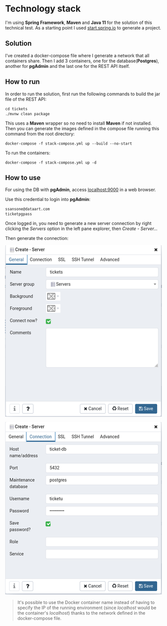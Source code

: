 # Technology stack

I'm using **Spring Framework**, **Maven** and **Java 11** for the solution of this technical test. As a starting point I used [start.spring.io](start.spring.io) to generate a project.

## Solution

I've created a docker-compose file where I generate a network that all containers share. Then I add 3 containers, one for the database(**Postgres**), another for **pgAdmin** and the last one for the REST API itself.

## How to run

In order to run the solution, first run the following commands to build the jar file of the REST API:

```
cd tickets
./mvnw clean package
```

This uses a **Maven** wrapper so no need to install **Maven** if not installed. Then you can generate the images defined in the compose file running this command from the root directory:

```
docker-compose -f stack-compose.yml up --build --no-start
```
To run the containers:
```
docker-compose -f stack-compose.yml up -d
```

## How to use

For using the DB with **pgAdmin**, access [localhost:9000](localhost:9000) in a web browser.

Use this credential to login into **pgAdmin**:

```
ssansone@dataart.com
ticketpgpass
```

Once logged in, you need to generate a new server connection by right clicking the *Servers* option in the left pane explorer, then *Create - Server...*

Then generate the connection: 

![connection_0](docs/create_server_0.png "Create server step 1")

![connection_1](docs/create_server_1.png "Create server step 2")

> It's possible to use the Docker container name instead of having to specify the IP of the running environment (since *localhost* would be the container's *localhost*) thanks to the network defined in the docker-compose file.

